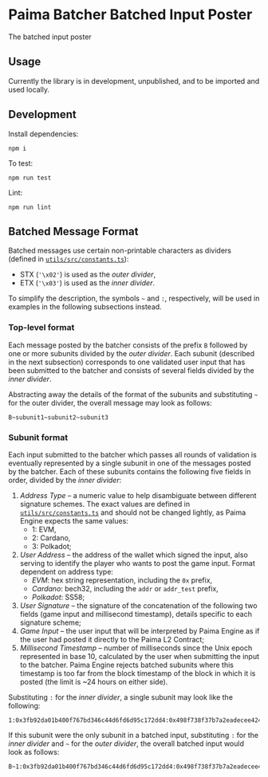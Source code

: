 # Paima Batcher Batched Input Poster

The batched input poster

## Usage

Currently the library is in development, unpublished, and to be
imported and used locally.

## Development

Install dependencies:

```
npm i
```

To test:

```
npm run test
```

Lint:

```
npm run lint
```

## Batched Message Format

Batched messages use certain non-printable characters as dividers (defined in [`utils/src/constants.ts`](/utils/src/constants.ts)):
 - STX (`'\x02'`) is used as the _outer divider_,
 - ETX (`'\x03'`) is used as the _inner divider_.

To simplify the description, the symbols `~` and `:`, respectively, will be used in examples in the following subsections instead.

### Top-level format

Each message posted by the batcher consists of the prefix `B` followed by one or more subunits divided by the _outer divider_. Each subunit (described in the next subsection) corresponds to one validated user input that has been submitted to the batcher and consists of several fields divided by the _inner divider_.

Abstracting away the details of the format of the subunits and substituting `~` for the outer divider, the overall message may look as follows:

```
B~subunit1~subunit2~subunit3
```

### Subunit format

Each input submitted to the batcher which passes all rounds of validation is eventually represented by a single subunit in one of the messages posted by the batcher. Each of these subunits contains the following five fields in order, divided by the _inner divider_:

 1. *Address Type* &ndash; a numeric value to help disambiguate between different signature schemes. The exact values are defined in [`utils/src/constants.ts`](/utils/src/constants.ts) and should not be changed lightly, as Paima Engine expects the same values:
    - 1: EVM,
    - 2: Cardano,
    - 3: Polkadot;
 2. *User Address* &ndash; the address of the wallet which signed the input, also serving to identify the player who wants to post the game input. Format dependent on address type:
    - _EVM_: hex string representation, including the `0x` prefix,
    - _Cardano_: bech32, including the `addr` or `addr_test` prefix,
    - _Polkadot_: SS58;
 3. *User Signature* &ndash; the signature of the concatenation of the following two fields (game input and millisecond timestamp), details specific to each signature scheme;
 4. *Game Input* &ndash; the user input that will be interpreted by Paima Engine as if the user had posted it directly to the Paima L2 Contract;
 5. *Millisecond Timestamp* &ndash; number of milliseconds since the Unix epoch represented in base 10, calculated by the user when submitting the input to the batcher. Paima Engine rejects batched subunits where this timestamp is too far from the block timestamp of the block in which it is posted (the limit is ~24 hours on either side).

Substituting `:` for the _inner divider_, a single subunit may look like the following:

```
1:0x3fb92da01b400f767bd346c44d6fd6d95c172dd4:0x498f738f37b7a2eadecee42460500a3dad14a7ddb4bb11b0d99287abfe3e64cf10edc56b350489bfed579b8708e379028ecceb510da920a6bdcbc2fffb488a741c:fff|afeahjk|324789|6|fjhds:1684495517803
```

If this subunit were the only subunit in a batched input, substituting `:` for the _inner divider_ and `~` for the _outer divider_, the overall batched input would look as follows:

```
B~1:0x3fb92da01b400f767bd346c44d6fd6d95c172dd4:0x498f738f37b7a2eadecee42460500a3dad14a7ddb4bb11b0d99287abfe3e64cf10edc56b350489bfed579b8708e379028ecceb510da920a6bdcbc2fffb488a741c:fff|afeahjk|324789|6|fjhds:1684495517803
```